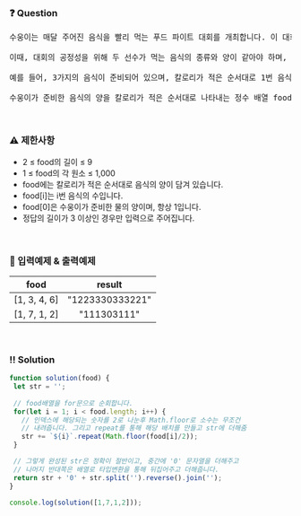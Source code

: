  ### ❓ Question

 <pre>수웅이는 매달 주어진 음식을 빨리 먹는 푸드 파이트 대회를 개최합니다. 이 대회에서 선수들은 1대 1로 대결하며, 매 대결마다 음식의 종류와 양이 바뀝니다. 대결은 준비된 음식들을 일렬로 배치한 뒤, 한 선수는 제일 왼쪽에 있는 음식부터 오른쪽으로, 다른 선수는 제일 오른쪽에 있는 음식부터 왼쪽으로 순서대로 먹는 방식으로 진행됩니다. 중앙에는 물을 배치하고, 물을 먼저 먹는 선수가 승리하게 됩니다.

이때, 대회의 공정성을 위해 두 선수가 먹는 음식의 종류와 양이 같아야 하며, 음식을 먹는 순서도 같아야 합니다. 또한, 이번 대회부터는 칼로리가 낮은 음식을 먼저 먹을 수 있게 배치하여 선수들이 음식을 더 잘 먹을 수 있게 하려고 합니다. 이번 대회를 위해 수웅이는 음식을 주문했는데, 대회의 조건을 고려하지 않고 음식을 주문하여 몇 개의 음식은 대회에 사용하지 못하게 되었습니다.

예를 들어, 3가지의 음식이 준비되어 있으며, 칼로리가 적은 순서대로 1번 음식을 3개, 2번 음식을 4개, 3번 음식을 6개 준비했으며, 물을 편의상 0번 음식이라고 칭한다면, 두 선수는 1번 음식 1개, 2번 음식 2개, 3번 음식 3개씩을 먹게 되므로 음식의 배치는 "1223330333221"이 됩니다. 따라서 1번 음식 1개는 대회에 사용하지 못합니다.

수웅이가 준비한 음식의 양을 칼로리가 적은 순서대로 나타내는 정수 배열 food가 주어졌을 때, 대회를 위한 음식의 배치를 나타내는 문자열을 return 하는 solution 함수를 완성해주세요.</pre>
 
<br>

### ⚠️ 제한사항

<ul>
  <li>2 ≤ food의 길이 ≤ 9</li>
  <li>1 ≤ food의 각 원소 ≤ 1,000</li>
  <li>food에는 칼로리가 적은 순서대로 음식의 양이 담겨 있습니다.</li>
  <li>food[i]는 i번 음식의 수입니다.</li>
  <li>food[0]은 수웅이가 준비한 물의 양이며, 항상 1입니다.</li>
  <li>정답의 길이가 3 이상인 경우만 입력으로 주어집니다.</li>
</ul>

<br>

### 🔢 입력예제 & 출력예제

|food|result|
|:-:|:-:|
|[1, 3, 4, 6]|"1223330333221"|
|[1, 7, 1, 2]|"111303111"|

<br>

 ### ‼️ Solution

 ```javascript
function solution(food) {
  let str = '';
  
  // food배열을 for문으로 순회합니다. 
  for(let i = 1; i < food.length; i++) {
    // 인덱스에 해당되는 숫자를 2로 나눈후 Math.floor로 소수는 무조건
    // 내려줍니다. 그리고 repeat를 통해 해당 배치를 만들고 str에 더해줌
    str += `${i}`.repeat(Math.floor(food[i]/2));
  }

  // 그렇게 완성된 str은 정확이 절반이고, 중간에 '0' 문자열을 더해주고
  // 나머지 반대쪽은 배열로 타입변환을 통해 뒤집어주고 더해줍니다.
  return str + '0' + str.split('').reverse().join('');
}

console.log(solution([1,7,1,2]));
  ```
<br>

